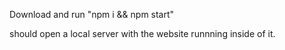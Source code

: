 Download and run "npm i && npm start"

should open a local server with the website runnning inside of it.